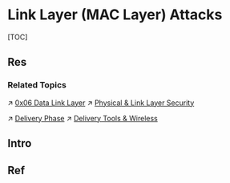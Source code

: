 # Link Layer (MAC Layer) Attacks

[TOC]



## Res
### Related Topics
↗ [0x06 Data Link Layer](../../../../🔑%20CS%20Core/🏎️%20Computer%20Networking%20and%20Communication/📌%20Computer%20Networking%20Basics%20(Protocol%20Part)/0x06%20Data%20Link%20Layer/0x06%20Data%20Link%20Layer.md)
↗ [Physical & Link Layer Security](../../🏇%20Network%20Security%20Protocol%20Stacks/🔌%20Physical%20(Link)%20Layer%20Security/Physical%20&%20Link%20Layer%20Security.md)

↗ [Delivery Phase](../../../Application%20Security/💉%20Web%20Security/Network%20Penetration%20(Pen-testing)/Delivery%20Phase/Delivery%20Phase.md)
↗ [Delivery Tools & Wireless](../../../☠️%20Kill%20Chain%20&%20Security%20Tool%20Box/Pen-testing%20Tools/Delivery%20Tools%20&%20Wireless/Delivery%20Tools%20&%20Wireless.md)



## Intro



## Ref
